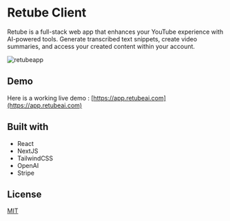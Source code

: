 # Retube Client

Retube is a full-stack web app that enhances your YouTube experience with AI-powered tools. Generate transcribed text snippets, create video summaries, and access your created content within your account. 

![retubeapp](https://github.com/ramoneclarke/retube-client/assets/79229494/b14302f2-aa47-4257-85b7-ef8cbd91fd7c)

## Demo

Here is a working live demo : [https://app.retubeai.com](https://app.retubeai.com)


## Built with

- React
- NextJS
- TailwindCSS
- OpenAI
- Stripe

## License

[MIT](https://choosealicense.com/licenses/mit/)
